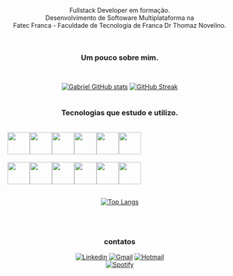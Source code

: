 <div align="center">

Fullstack Developer em formação.<br/>
Desenvolvimento de Softoware Multiplataforma na <br/>
Fatec Franca - Faculdade de Tecnologia de Franca Dr Thomaz Novelino.



<br/>

### Um pouco sobre mim.
<br/>

[![Gabriel GitHub stats](https://github-readme-stats.vercel.app/api?username=Gabriel-pagnan&show_icons=true&&theme=dark)](https://github.com/anuraghazra/github-readme-stats)
[![GitHub Streak](https://streak-stats.demolab.com/?user=Gabriel-pagnan&theme=dark)](https://git.io/streak-stats)
<br/><br/>

    
### Tecnologias que estudo e utilizo.
</br>
<div style="display: flex">
    <img src="https://cdn.jsdelivr.net/gh/devicons/devicon/icons/javascript/javascript-original.svg" width="50px" />    
    <img src="https://cdn.jsdelivr.net/gh/devicons/devicon/icons/less/less-plain-wordmark.svg" width="50px" />
    <img src="https://cdn.jsdelivr.net/gh/devicons/devicon/icons/bootstrap/bootstrap-original-wordmark.svg" width="50px" />
    <img src="https://cdn.jsdelivr.net/gh/devicons/devicon/icons/tailwindcss/tailwindcss-plain.svg" width="50px" />
    <img src="https://cdn.jsdelivr.net/gh/devicons/devicon/icons/react/react-original.svg" width="50px" />
    <img src="https://cdn.jsdelivr.net/gh/devicons/devicon/icons/nextjs/nextjs-original.svg" width="50px" />     
</div>
<br/>

<div style="display: flex">
    <img src="https://cdn.jsdelivr.net/gh/devicons/devicon/icons/nodejs/nodejs-original.svg" width="50px" />
    <img src="https://cdn.jsdelivr.net/gh/devicons/devicon/icons/sequelize/sequelize-original.svg" width="50px" />
    <img src="https://cdn.jsdelivr.net/gh/devicons/devicon/icons/express/express-original-wordmark.svg" width="50px"/>   
    <img src="https://cdn.jsdelivr.net/gh/devicons/devicon/icons/git/git-original.svg" width="50px" />   
    <img src="https://cdn.jsdelivr.net/gh/devicons/devicon/icons/mongodb/mongodb-original-wordmark.svg" width="50px" />
    <img src="https://cdn.jsdelivr.net/gh/devicons/devicon/icons/postgresql/postgresql-original-wordmark.svg" width="50px" />            
</div>    
<br/>
    
[![Top Langs](https://github-readme-stats.vercel.app/api/top-langs/?username=Gabriel-pagnan&layout=compact)](https://github.com/anuraghazra/github-readme-stats)

<br/><br/>
### contatos 

[![Linkedin](https://img.shields.io/badge/LinkedIn-0077B5?style=for-the-badge&logo=linkedin&logoColor=white)](linkedin.com/in/gabriel-pagnan00) [![Gmail](https://img.shields.io/badge/Gmail-D14836?style=for-the-badge&logo=gmail&logoColor=white)](gabrielviniciuspagnan@gmail.com) [![Hotmail](https://img.shields.io/badge/Microsoft_Outlook-0078D4?style=for-the-badge&logo=microsoft-outlook&logoColor=white)](gabriel.pagnan@fatec.sp.gov.br)
<br/>
[![Spotify](https://img.shields.io/badge/Spotify-1ED760?&style=for-the-badge&logo=spotify&logoColor=white)](https://open.spotify.com/user/z41xiytmd5znknd6ztybqbsrj?si=4d2f99aa479d4b76)
<div/>
<!---
Gabriel-pagnan/Gabriel-pagnan is a ✨ special ✨ repository because its `README.md` (this file) appears on your GitHub profile.
You can click the Preview link to take a look at your changes.
--->
